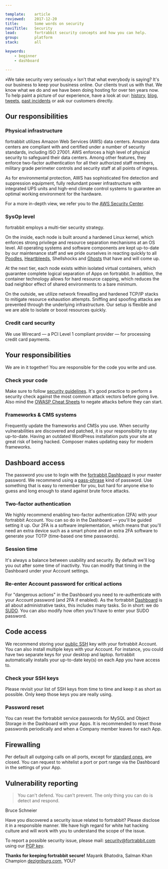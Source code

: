```yaml
---

template:    article
reviewed:    2017-12-20
title:       Some words on security
naviTitle:   Security
lead:        fortrabbit security concepts and how you can help.
group:       platform
stack:       all

keywords:
    - beginner
    - dashboard

---
```



»We take security very seriously.« Isn't that what everybody is saying? It's our business to keep your business online. Our clients trust us with that. We know what we do and we have been doing hosting for over ten years now. To help paint a picture of our experience, have a look at our: [history](http://www.fortrabbit.com/about), [blog](http://blog.fortrabbit.com/), [tweets](https://twitter.com/fortrabbit), [past incidents](http://status.fortrabbit.com) or ask our customers directly.

## Our responsibilities

### Physical infrastructure

fortrabbit utilizes Amazon Web Services (AWS) data centers. Amazon data centers are compliant with and certified under a number of security standards, including ISO 27001. AWS enforces a high level of physical security to safeguard their data centers. Among other features, they enforce two-factor authentication for all their authorized staff members, military grade perimeter controls and security staff at all points of ingress.

As for environmental protection, AWS has sophisticated fire detection and suppression equipment, fully redundant power infrastructure with integrated UPS units and high-end climate control systems to guarantee an optimal working environment for the hardware.

For a more in-depth view, we refer you to the [AWS Security Center](https://aws.amazon.com/security).

### SysOp level

fortrabbit employs a multi-tier security strategy.

On the inside, each node is built around a hardened Linux kernel, which enforces strong privilege and resource separation mechanisms at an OS level. All operating systems and software components are kept up-to-date by our maintenance staff and we pride ourselves in reacting quickly to all [Poodles](http://blog.fortrabbit.com/ssl-v3-disabled-poodle-vulnerability/), [Heartbleeds](http://blog.fortrabbit.com/heartbleed-openssl-vulnerability/), Shellshocks and [Ghosts](https://twitter.com/fortrabbit/status/560478509475577856) that have and will come up.

At the next tier, each node exists within isolated virtual containers, which guarantee complete logical separation of Apps on fortrabbit. In addition, the container technology allows for hard resource capping, which reduces the bad neighbor effect of shared environments to a bare minimum.

On the outside, we utilize network firewalling and hardened TCP/IP stacks to mitigate resource exhaustion attempts. Sniffing and spoofing attacks are prevented through the underlying infrastructure. Our setup is flexible and we are able to isolate or boost resources quickly.

### Credit card security

We use Wirecard — a PCI Level 1 compliant provider — for processing credit card payments.

## Your responsibilities

We are in it together! You are responsible for the code you write and use.

### Check your code

Make sure to follow [security guidelines](http://www.phptherightway.com/#security). It's good practice to perform a security check against the most common attack vectors before going live. Also mind the [OWASP Cheat Sheets](https://www.owasp.org/index.php/OWASP_Cheat_Sheet_Series) to negate attacks before they can start.

### Frameworks & CMS systems

Frequently update the frameworks and CMSs you use. When security vulnerabilities are discovered and patched, it is your responsibility to stay up-to-date. Having an outdated WordPress installation puts your site at great risk of being hacked. Composer makes updating easy for modern frameworks.

## Dashboard access

The password you use to login with the [fortrabbit Dashboard](https://dashboard.fortrabbit.com) is your master password. We recommend using a [pass-phrase](http://xkcd.com/936/) kind of password. Use something that is easy to remember for you, but hard for anyone else to guess and long enough to stand against brute force attacks.

### Two-factor authentication

We highly recommend enabling two-factor authentication (2FA) with your fortrabbit Account. You can so do in the Dashboard — you'll be guided setting it up. Our 2FA is a software implementation, which means that you'll need an extra device such as a smart phone and an extra 2FA software to generate your TOTP (time-based one time passwords).

### Session time

It's always a balance between usability and security. By default we'll log you out after some time of inactivity. You can modify that timing in the Dashboard under your Account settings.

### Re-enter Account password for critical actions

For "dangerous actions" in the Dashboard you need to re-authenticate with your Account password (and 2FA if enabled). As the fortrabbit [Dashboard](dashboard) is all about administrative tasks, this includes many tasks. So in short: we do [SUDO](http://en.wikipedia.org/wiki/Sudo). You can also modify how often you'll have to enter your SUDO password.

## Code access

We recommend storing your [public SSH](/ssh-keys) key with your fortrabbit Account. You can also install multiple keys with your Account. For instance, you could have two separate keys for your desktop and laptop. fortrabbit automatically installs your up-to-date key(s) on each App you have access to.

### Check your SSH keys

Please revisit your list of SSH keys from time to time and keep it as short as possible. Only keep those keys you are really using.

### Password reset

You can reset the fortrabbit service passwords for MySQL and Object Storage in the Dashboard with your Apps. It is recommended to reset those passwords periodically and when a Company member leaves for each App.

## Firewalling

Per default all outgoing calls on all ports, except for [standard ones](https://www.fortrabbit.com/specs#firewall), are closed. You can request to whitelist a port or port range via the Dashboard in the settings of your App.

## Vulnerability reporting

> You can't defend. You can't prevent. The only thing you can do is detect and respond.

Bruce Schneier

Have you discovered a security issue related to fortrabbit? Please disclose it in a responsible manner. We have high regard for white hat hacking culture and will work with you to understand the scope of the issue.

To report a possible security issue, please mail: [security@fortrabbit.com](mailto:security@fortrabbit.com) using our [PGP key](/fortrabbit.pgp.asc).

**Thanks for keeping fortrabbit secure!**  Mayank Bhatodra, Salman Khan Champion [dezignburg.com](http://www.dezignburg.com), YOU?
